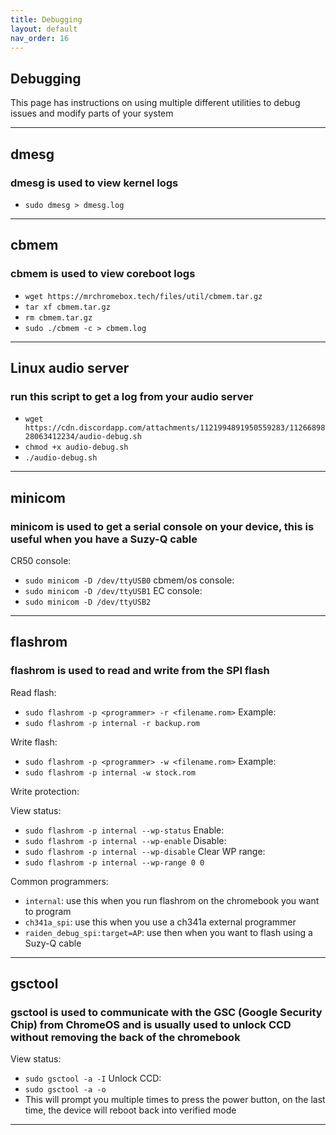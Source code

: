 ```yaml
---
title: Debugging
layout: default
nav_order: 16
---
```


## Debugging

This page has instructions on using multiple different utilities to debug issues and modify parts of your system

-----------

## dmesg

### dmesg is used to view kernel logs

* `sudo dmesg > dmesg.log`

-----------

## cbmem

### cbmem is used to view coreboot logs

* `wget https://mrchromebox.tech/files/util/cbmem.tar.gz`
* `tar xf cbmem.tar.gz`
* `rm cbmem.tar.gz`
* `sudo ./cbmem -c > cbmem.log`

-----------

## Linux audio server

### run this script to get a log from your audio server

* `wget https://cdn.discordapp.com/attachments/1121994891950559283/1126689828063412234/audio-debug.sh`
* `chmod +x audio-debug.sh`
* `./audio-debug.sh`

-----------

## minicom

### minicom is used to get a serial console on your device, this is useful when you have a Suzy-Q cable

CR50 console:
* `sudo minicom -D /dev/ttyUSB0`
cbmem/os console:
* `sudo minicom -D /dev/ttyUSB1`
EC console:
* `sudo minicom -D /dev/ttyUSB2`

-----------

## flashrom

### flashrom is used to read and write from the SPI flash

Read flash:
* `sudo flashrom -p <programmer> -r <filename.rom>`
Example:
* `sudo flashrom -p internal -r backup.rom`

Write flash:
* `sudo flashrom -p <programmer> -w <filename.rom>`
Example:
* `sudo flashrom -p internal -w stock.rom`

Write protection:

View status:
* `sudo flashrom -p internal --wp-status`
Enable:
* `sudo flashrom -p internal --wp-enable`
Disable:
* `sudo flashrom -p internal --wp-disable`
Clear WP range:
* `sudo flashrom -p internal --wp-range 0 0`

Common programmers:
* `internal`: use this when you run flashrom on the chromebook you want to program
* `ch341a_spi`: use this when you use a ch341a external programmer
* `raiden_debug_spi:target=AP`: use then when you want to flash using a Suzy-Q cable

-----------

## gsctool

### gsctool is used to communicate with the GSC (Google Security Chip) from ChromeOS and is usually used to unlock CCD without removing the back of the chromebook

View status:
* `sudo gsctool -a -I`
Unlock CCD:
* `sudo gsctool -a -o`
* This will prompt you multiple times to press the power button, on the last time, the device will reboot back into verified mode
-----------
